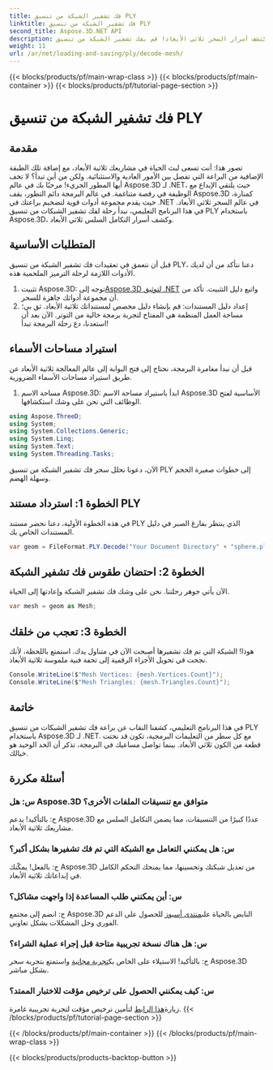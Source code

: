 ```yaml
---
title: فك تشفير الشبكة من تنسيق PLY
linktitle: فك تشفير الشبكة من تنسيق PLY
second_title: Aspose.3D.NET API
description: اكتشف أسرار السحر ثلاثي الأبعاد! قم بفك تشفير الشبكة من تنسيق PLY بسهولة باستخدام Aspose.3D لـ .NET. الارتقاء بمشاريعك إلى أبعاد جديدة.
weight: 11
url: /ar/net/loading-and-saving/ply/decode-mesh/
---
```


{{< blocks/products/pf/main-wrap-class >}}
{{< blocks/products/pf/main-container >}}
{{< blocks/products/pf/tutorial-page-section >}}

# فك تشفير الشبكة من تنسيق PLY

## مقدمة
تصور هذا: أنت تسعى لبث الحياة في مشاريعك ثلاثية الأبعاد، مع إضافة تلك الطبقة الإضافية من البراعة التي تفصل بين الأمور العادية والاستثنائية. ولكن من أين تبدأ؟ لا تخف أيها المطور الجريء! مرحبًا بك في عالم Aspose.3D لـ .NET، حيث يلتقي الإبداع مع الوظيفة في رقصة متناغمة.
في عالم البرمجة دائم التطور، يقف Aspose.3D كمنارة، حيث يقدم مجموعة أدوات قوية لتضخيم براعتك في .NET في عالم السحر ثلاثي الأبعاد. في هذا البرنامج التعليمي، نبدأ رحلة لفك تشفير الشبكات من تنسيق PLY باستخدام Aspose.3D، وكشف أسرار التكامل السلس ثلاثي الأبعاد.
## المتطلبات الأساسية
قبل أن نتعمق في تعقيدات فك تشفير الشبكة من تنسيق PLY، دعنا نتأكد من أن لديك الأدوات اللازمة لرحلة الترميز الملحمية هذه.
1.  تثبيت Aspose.3D: توجه إلى[Aspose.3D لتوثيق .NET](https://reference.aspose.com/3d/net/) واتبع دليل التثبيت. تأكد من أن مجموعة أدواتك جاهزة للسحر.
2. إعداد دليل المستندات: قم بإنشاء دليل مخصص لمستنداتك ثلاثية الأبعاد. ثق بي؛ مساحة العمل المنظمة هي المفتاح لتجربة برمجة خالية من التوتر.
الآن بعد أن استعدنا، دع رحلة البرمجة تبدأ!
## استيراد مساحات الأسماء
قبل أن نبدأ مغامرة البرمجة، نحتاج إلى فتح البوابة إلى عالم المعالجة ثلاثية الأبعاد عن طريق استيراد مساحات الأسماء الضرورية.
1. مساحة الاسم Aspose.3D: ابدأ باستيراد مساحة الاسم Aspose.3D الأساسية لفتح الوظائف التي نحن على وشك استكشافها.
```csharp
using Aspose.ThreeD;
using System;
using System.Collections.Generic;
using System.Linq;
using System.Text;
using System.Threading.Tasks;
```
الآن، دعونا نحلل سحر فك تشفير الشبكة من تنسيق PLY إلى خطوات صغيرة الحجم وسهلة الهضم.
## الخطوة 1: استرداد مستند PLY
في هذه الخطوة الأولية، دعنا نحضر مستند PLY الذي ينتظر بفارغ الصبر في دليل المستندات الخاص بك.
```csharp
var geom = FileFormat.PLY.Decode("Your Document Directory" + "sphere.ply");
```
## الخطوة 2: احتضان طقوس فك تشفير الشبكة
الآن يأتي جوهر رحلتنا. نحن على وشك فك تشفير الشبكة وإعادتها إلى الحياة.
```csharp
var mesh = geom as Mesh;
```
## الخطوة 3: تعجب من خلقك
هوذا! الشبكة التي تم فك تشفيرها أصبحت الآن في متناول يدك. استمتع باللحظة، لأنك نجحت في تحويل الأجزاء الرقمية إلى تحفة فنية ملموسة ثلاثية الأبعاد.
```csharp
Console.WriteLine($"Mesh Vertices: {mesh.Vertices.Count}");
Console.WriteLine($"Mesh Triangles: {mesh.Triangles.Count}");
```
## خاتمة
في هذا البرنامج التعليمي، كشفنا النقاب عن براعة فك تشفير الشبكات من تنسيق PLY باستخدام Aspose.3D لـ .NET. مع كل سطر من التعليمات البرمجية، تكون قد نحتت قطعة من الكون ثلاثي الأبعاد. بينما تواصل مساعيك في البرمجة، تذكر أن الحد الوحيد هو خيالك.

## أسئلة مكررة
### س: هل Aspose.3D متوافق مع تنسيقات الملفات الأخرى؟
ج: بالتأكيد! يدعم Aspose.3D عددًا كبيرًا من التنسيقات، مما يضمن التكامل السلس مع مشاريعك ثلاثية الأبعاد.
### س: هل يمكنني التعامل مع الشبكة التي تم فك تشفيرها بشكل أكبر؟
ج: بالفعل! يمكّنك Aspose.3D من تعديل شبكتك وتحسينها، مما يمنحك التحكم الكامل في إبداعاتك ثلاثية الأبعاد.
### س: أين يمكنني طلب المساعدة إذا واجهت مشاكل؟
 ج: انضم إلى مجتمع Aspose.3D النابض بالحياة على[منتدى أسبوز](https://forum.aspose.com/c/3d/18) للحصول على الدعم الفوري وحل المشكلات بشكل تعاوني.
### س: هل هناك نسخة تجريبية متاحة قبل إجراء عملية الشراء؟
ج: بالتأكيد! الاستيلاء على الخاص بك[تجربة مجانية](https://releases.aspose.com/) واستمتع بتجربة سحر Aspose.3D بشكل مباشر.
### س: كيف يمكنني الحصول على ترخيص مؤقت للاختبار الممتد؟
 زيارة[هذا الرابط](https://purchase.aspose.com/temporary-license/) لتأمين ترخيص مؤقت لتجربة تجريبية غامرة.
{{< /blocks/products/pf/tutorial-page-section >}}

{{< /blocks/products/pf/main-container >}}
{{< /blocks/products/pf/main-wrap-class >}}

{{< blocks/products/products-backtop-button >}}
